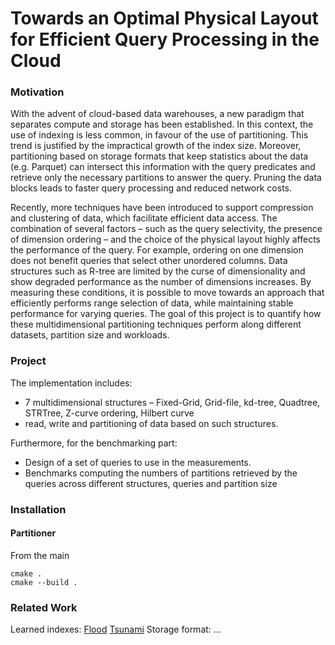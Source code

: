# Towards an Optimal Physical Layout for Efficient Query Processing in the Cloud

### Motivation
With the advent of cloud-based data warehouses, a new paradigm that separates compute and storage has been established.
In this context, the use of indexing is less common, in favour of the use of partitioning. This trend is justified by the 
impractical growth of the index size. Moreover, partitioning based on storage formats that keep statistics about the data
(e.g. Parquet) can intersect this information with the query predicates and retrieve only the necessary partitions to 
answer the query. Pruning the data blocks leads to faster query processing and reduced network costs. 

Recently, more techniques have been introduced to support compression and clustering of data, which facilitate efficient data access. 
The combination of several factors – such as the query selectivity, the presence of dimension ordering – and the choice of the physical
layout highly affects the performance of the query. For example, ordering on one dimension does not benefit queries that select other 
unordered columns. Data structures such as R-tree are limited by the curse of dimensionality and show degraded performance as the number
of dimensions increases. By measuring these conditions, it is possible to move towards an approach that efficiently performs range
selection of data, while maintaining stable performance for varying queries.
The goal of this project is to quantify how these multidimensional partitioning techniques perform along different datasets,
partition size and workloads.

### Project
The implementation includes:
- 7 multidimensional structures – Fixed-Grid, Grid-file, kd-tree, Quadtree, STRTree, Z-curve ordering, Hilbert curve 
- read, write and partitioning of data based on such structures.

Furthermore, for the benchmarking part:
- Design of a set of queries to use in the measurements. 
- Benchmarks computing the numbers of partitions retrieved by the queries across different structures, queries and partition size

### Installation

#### Partitioner

From the main 

    cmake .
    cmake --build .

### Related Work

Learned indexes: [Flood](https://dl.acm.org/doi/10.1145/3318464.3380579) [Tsunami](https://dl.acm.org/doi/10.14778/3425879.3425880)
Storage format: ...